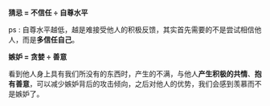 **猜忌 = 不信任 ÷ 自尊水平**

ps : 自尊水平越低，越是难接受他人的积极反馈，其实首先需要的不是尝试相信他人，而是**多信任自己**。

**嫉妒 = 贪婪 ÷ 善意**

看到他人身上具有我们所没有的东西时，产生的不满，与他人**产生积极的共情**、**抱有善意**，可以减少嫉妒背后的攻击倾向，之后对他人的优势，我们会感到羡慕而不是嫉妒了。 